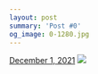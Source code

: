 ```yaml
---
layout: post
summary: 'Post #0'
og_image: 0-1280.jpg
---
```


<p>
  <time>
    <a href="/0">December 1, 2021</a>
  </time>
  <a href="/0">
    <img src="{{ site.assets_url }}/0-640.jpg" srcset="{{ site.assets_url }}/0-320.jpg 320w, {{ site.assets_url }}/0-640.jpg 640w, {{ site.assets_url }}/0-960.jpg 960w, {{ site.assets_url }}/0-1280.jpg 1280w" sizes="(min-width: 700px) 50vw, calc(100vw - 2rem)" />
  </a>
</p>
